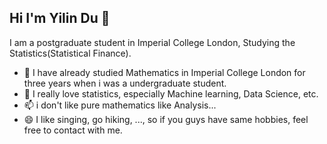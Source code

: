 ## Hi I'm Yilin Du 👋

I am a postgraduate student in Imperial College London, Studying the Statistics(Statistical Finance).
- 🤔 I have already studied Mathematics in Imperial College London for three years when i was a undergraduate student.
- 💬 I really love statistics, especially Machine learning, Data Science, etc.
- 📫 i don't like pure mathematics like Analysis...
- 😄 I like singing, go hiking, ..., so if you guys have same hobbies, feel free to contact with me.

